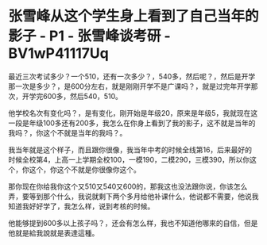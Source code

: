 # 张雪峰从这个学生身上看到了自己当年的影子 - P1 - 张雪峰谈考研 - BV1wP41117Uq

最近三次考试多少？一个510，还有一次多少？，540多，然后呢？，然后是开学那一次是多少？，是600分左右，就是刚刚开学不是广课吗？，就是过完年开学那次，开学完600多，然后540，510。

他学校名次有变化吗？，是有变化，刚开始是年级20，原来是年级5，我就现在这一段是年级100多还有200多，我怎么在你身上看到了我的影子，这不就是当年的我吗？，你这个不就是当年的我吗？。

我当年就是这个样子，而且跟你很像，我当年中考的时候全线第16，后来最好的时候全校第4，上高一上学期全校100，一模190，二模290，三模390，所以你这个，你这个，你这个不就是你很像你这个。

那你现在你给我你这个又510又540又600的，那我这也没法跟你说，你该怎么弄，要等到那个什么，我说就剩下两个多月给他补课什么，他说都不需要，他说我知道我好好学了，我怎么样，说到考核的时候。

他能够提到600多以上孩子吗？，还会有怎么样，我也不知道他哪來的自信，但是他就是給我說就是表達這種。